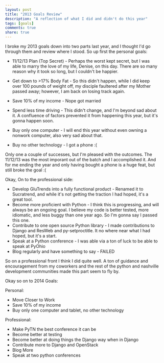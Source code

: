 ```yaml
---
layout: post
title: "2013 Goals Review"
description: "A reflection of what I did and didn't do this year"
tags: [goals]
comments: true
share: true
---
```


I broke my 2013 goals down into two parts last year, and I thought I'd go
through them and review where I stood. So up first the personal goals:

* 11/12/13 Plan (Top Secret) - Perhaps the worst kept secret, but I was able to
marry the love of my life, Denise, on this day. There are so many reason why it
took so long, but I couldn't be happier.

* Get down to >17% Body Fat - So this didn't happen, while I did keep over 100
pounds of weight off, my disciple faultered after my Mother passed away;
however, I am back on losing track again.
* Save 10% of my income - Nope got married
* Spend less time driving - This didn't change, and I'm beyond sad about it.
A confluence of factors prevented it from happening this year, but it's gonna
happen soon.
* Buy only one computer - I will end this year without even owning a nonwork
computer, also very sad about that.
* Buy no other technology - I got a phone :(

Only one a couple of successes, but I'm pleased with the outcomes.  The 11/12/13
was the most imporant out of the batch and I accomplished it.  And for me ending
the year and only having bought a phone is a huge feat, but still broke the goal
:(

Okay, On to the professional side:

* Develop GluTrends into a fully functional product - Renamed it to Sucratrend,
and while it's not getting the traction I had hoped, it's a great tool.
* Become more proficient with Python - I think this is progressing, and will
always be an ongoing goal. I believe my code is better tested, more idiomatic,
and less buggy than one year ago. So I'm gonna say I passed this one.
* Contribute to one open source Python library - I made contributions to Django
and ResWeb and py-setproctitle. It no where near what I had hoped, but it's a
start.
* Speak at a Python conference - I was able via a ton of luck to be able to
speak at PyOhio
* Blog regularly and have something to say - FAILED

So on a professional front I think I did quite well.  A ton of guidance and
encouragement from my coworkers and the rest of the python and nashville
development communities made this part seem to fly by.

Okay so on to 2014 Goals:

Personal:
* Move Closer to Work
* Save 10% of my income
* Buy only one computer and tablet, no other technology

Professional:
* Make PyTN the best conference it can be
* Become better at testing
* Become better at doing things the Django way when in Django
* Contribute more to Django and OpenStack
* Blog More
* Speak at two python conferences

